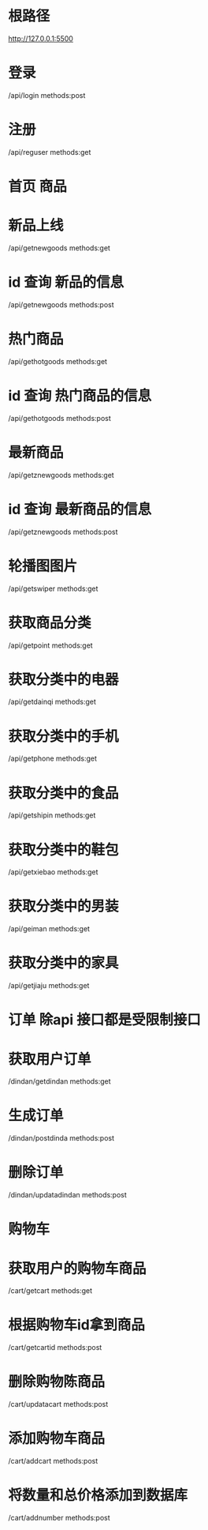 # 根路径
http://127.0.0.1:5500 

# 登录
 /api/login        methods:post

 # 注册
  /api/reguser      methods:get

# 首页 商品
# 新品上线
 /api/getnewgoods    methods:get
 # id 查询 新品的信息
  /api/getnewgoods   methods:post

# 热门商品
 /api/gethotgoods    methods:get
 # id 查询 热门商品的信息
  /api/gethotgoods   methods:post

# 最新商品
 /api/getznewgoods   methods:get
# id 查询 最新商品的信息
 /api/getznewgoods   methods:post

# 轮播图图片
  /api/getswiper     methods:get
 
# 获取商品分类
 /api/getpoint       methods:get

# 获取分类中的电器
 /api/getdainqi      methods:get

# 获取分类中的手机
 /api/getphone       methods:get

# 获取分类中的食品
 /api/getshipin      methods:get

# 获取分类中的鞋包
  /api/getxiebao       methods:get

# 获取分类中的男装
  /api/geiman          methods:get

# 获取分类中的家具
 /api/getjiaju        methods:get




# 订单 除api 接口都是受限制接口

# 获取用户订单
  /dindan/getdindan     methods:get

# 生成订单 
  /dindan/postdinda     methods:post

# 删除订单 
  /dindan/updatadindan  methods:post



# 购物车
# 获取用户的购物车商品
 /cart/getcart           methods:get

# 根据购物车id拿到商品
 /cart/getcartid         methods:post

# 删除购物陈商品
 /cart/updatacart        methods:post

#  添加购物车商品
 /cart/addcart           methods:post

# 将数量和总价格添加到数据库
 /cart/addnumber         methods:post


